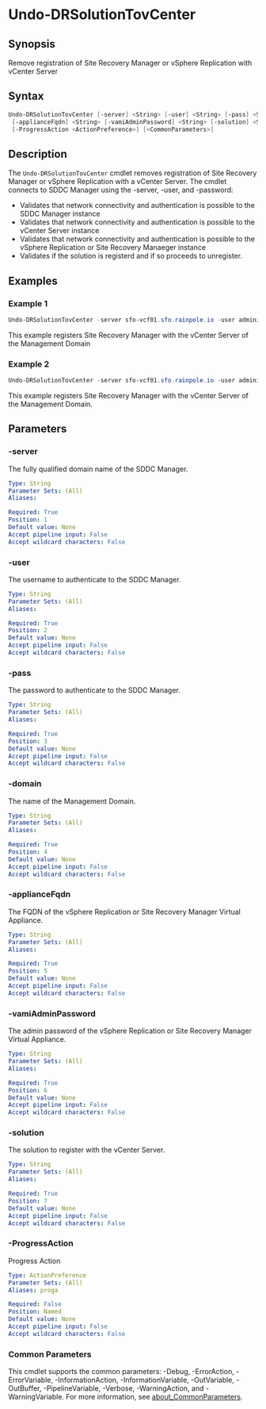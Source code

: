# Undo-DRSolutionTovCenter

## Synopsis

Remove registration of Site Recovery Manager or vSphere Replication with vCenter Server

## Syntax

```powershell
Undo-DRSolutionTovCenter [-server] <String> [-user] <String> [-pass] <String> [-domain] <String>
 [-applianceFqdn] <String> [-vamiAdminPassword] <String> [-solution] <String>
 [-ProgressAction <ActionPreference>] [<CommonParameters>]
```

## Description

The `Undo-DRSolutionTovCenter` cmdlet removes registration of Site Recovery Manager or vSphere Replication with
a vCenter Server.
The cmdlet connects to SDDC Manager using the -server, -user, and -password:

- Validates that network connectivity and authentication is possible to the SDDC Manager instance
- Validates that network connectivity and authentication is possible to the vCenter Server instance
- Validates that network connectivity and authentication is possible to the vSphere Replication or Site
Recovery Manaeger instance
- Validates if the solution is registerd and if so proceeds to unregister.

## Examples

### Example 1

```powershell
Undo-DRSolutionTovCenter -server sfo-vcf01.sfo.rainpole.io -user administrator@vsphere.local -pass VMw@re1! -domain sfo-m01 -applianceFqdn sfo-m01-srm01.sfo.rainpole.io -vamiAdminPassword VMw@re1! -solution SRM 
```

This example registers Site Recovery Manager with the vCenter Server of the Management Domain

### Example 2

```powershell
Undo-DRSolutionTovCenter -server sfo-vcf01.sfo.rainpole.io -user administrator@vsphere.local -pass VMw@re1! -domain sfo-m01 -applianceFqdn sfo-m01-vrms01.sfo.rainpole.io -vamiAdminPassword VMw@re1! -solution VRMS 
```

This example registers Site Recovery Manager with the vCenter Server of the Management Domain.

## Parameters

### -server

The fully qualified domain name of the SDDC Manager.

```yaml
Type: String
Parameter Sets: (All)
Aliases:

Required: True
Position: 1
Default value: None
Accept pipeline input: False
Accept wildcard characters: False
```

### -user

The username to authenticate to the SDDC Manager.

```yaml
Type: String
Parameter Sets: (All)
Aliases:

Required: True
Position: 2
Default value: None
Accept pipeline input: False
Accept wildcard characters: False
```

### -pass

The password to authenticate to the SDDC Manager.

```yaml
Type: String
Parameter Sets: (All)
Aliases:

Required: True
Position: 3
Default value: None
Accept pipeline input: False
Accept wildcard characters: False
```

### -domain

The name of the Management Domain.

```yaml
Type: String
Parameter Sets: (All)
Aliases:

Required: True
Position: 4
Default value: None
Accept pipeline input: False
Accept wildcard characters: False
```

### -applianceFqdn

The FQDN of the vSphere Replication or Site Recovery Manager Virtual Appliance.

```yaml
Type: String
Parameter Sets: (All)
Aliases:

Required: True
Position: 5
Default value: None
Accept pipeline input: False
Accept wildcard characters: False
```

### -vamiAdminPassword

The admin password of the vSphere Replication or Site Recovery Manager Virtual Appliance.

```yaml
Type: String
Parameter Sets: (All)
Aliases:

Required: True
Position: 6
Default value: None
Accept pipeline input: False
Accept wildcard characters: False
```

### -solution

The solution to register with the vCenter Server.

```yaml
Type: String
Parameter Sets: (All)
Aliases:

Required: True
Position: 7
Default value: None
Accept pipeline input: False
Accept wildcard characters: False
```

### -ProgressAction

Progress Action

```yaml
Type: ActionPreference
Parameter Sets: (All)
Aliases: proga

Required: False
Position: Named
Default value: None
Accept pipeline input: False
Accept wildcard characters: False
```

### Common Parameters

This cmdlet supports the common parameters: -Debug, -ErrorAction, -ErrorVariable, -InformationAction, -InformationVariable, -OutVariable, -OutBuffer, -PipelineVariable, -Verbose, -WarningAction, and -WarningVariable. For more information, see [about_CommonParameters](http://go.microsoft.com/fwlink/?LinkID=113216).
